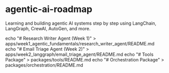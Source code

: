 # agentic-ai-roadmap
Learning and building agentic AI systems step by step using LangChain, LangGraph, CrewAI, AutoGen, and more.


echo "# Research Writer Agent (Week 1)" > apps/week1_agentic_fundamentals/research_writer_agent/README.md
echo "# Email Triage Agent (Week 2)" > apps/week2_langgraph/email_triage_agent/README.md
echo "# Tools Package" > packages/tools/README.md
echo "# Orchestration Package" > packages/orchestration/README.md



